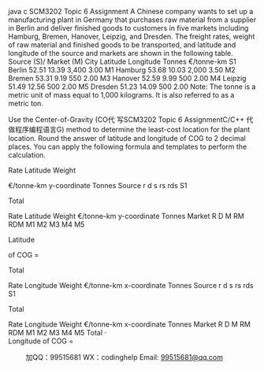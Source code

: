java c
SCM3202 Topic 6 Assignment A   Chinese   company   wants   to   set   up   a   manufacturing   plant   in   Germany   that   purchases   raw   material   from   a   supplier   in   Berlin   and   deliver   finished   goods   to   customers   in   five   markets   including Hamburg, Bremen, Hanover, Leipzig, and Dresden. The freight rates, weight   of   raw material   and   finished   goods   to   be   transported,   and   latitude   and   longitude   of the   source   and   markets are shown in the   following table.
Source (S)/ Market (M) 
City 
Latitude 
Longitude 
Tonnes 
€/tonne-km 
S1 
Berlin 
52.51 
13.39 
3,400 
3.00 
M1 
Hamburg 
53.68 
10.03 
2,000 
3.50 
M2 
Bremen 
53.31 
9.19 
550 
2.00 
M3 
Hanover 
52.59 
9.99 
500 
2.00 
M4 
Leipzig 
51.49 
12.56 
500 
2.00 
M5 
Dresden 
51.23 
14.09 
500 
2.00 
Note:   The   tonne   is   a   metric   unit   of mass   equal   to   1,000   kilograms.   It   is   also   referred   to   as   a   metric ton.

Use   the   Center-of-Gravity   (CO代 写SCM3202 Topic 6 AssignmentC/C++
代做程序编程语言G)   method   to   determine   the   least-cost   location   for   the   plant   location. Round   the   answer   of   latitude   and   longitude   of   COG   to   2   decimal   places.
You can apply the following formula and templates to perform   the   calculation.


Rate 
Latitude 
Weight 

€/tonne-km 
y-coordinate 
Tonnes 
Source 
r 
d 
s 
rs rds 
S1 



Total 


Rate 
Latitude 
Weight 
€/tonne-km 
y-coordinate 
Tonnes Market 
R 
D 
M 
RM                                                       RDM 
M1 
M2 
M3 
M4 
M5 


Latitude 


of COG = 

Total 


Rate 
Longitude 
Weight 
€/tonne-km 
x-coordinate 
Tonnes 
Source 
r 
d 
s 
rs rds 
S1 



Total 


Rate 
Longitude 
Weight 
€/tonne-km 
x-coordinate 
Tonnes Market 
R 
D 
M 
RM                                                       RDM 
M1 
M2 
M3 
M4 
M5 
Total  ·  
Longitude of   COG   =

         
加QQ：99515681  WX：codinghelp  Email: 99515681@qq.com
